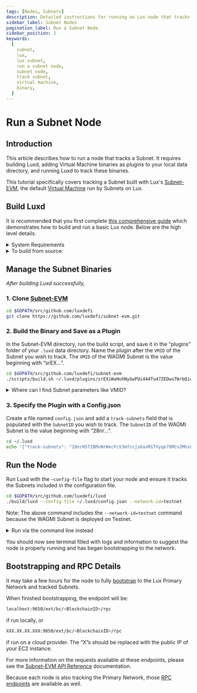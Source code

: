 ```yaml
---
tags: [Nodes, Subnets]
description: Detailed instructions for running an Lux node that tracks a Subnet.
sidebar_label: Subnet Nodes
pagination_label: Run a Subnet Node
sidebar_position: 2
keywords:
  [
    subnet,
    lux,
    lux subnet,
    run a subnet node,
    subnet node,
    track subnet,
    virtual machine,
    binary,
  ]
---
```


# Run a Subnet Node

## Introduction

This article describes how to run a node that tracks a Subnet. It requires building Luxd, adding
Virtual Machine binaries as plugins to your local data directory, and running Luxd to track these
binaries.

This tutorial specifically covers tracking a Subnet built with Lux's
[Subnet-EVM](https://github.com/luxdefi/subnet-evm), the default [Virtual Machine](/learn/lux/virtual-machines.md)
run by Subnets on Lux.

## Build Luxd

It is recommended that you first complete [this comprehensive guide](/nodes/run/node-manually.md)
which demonstrates how to build and run a basic Lux node. Below are the high level details.

<details>

<summary>System Requirements</summary>
<p>

- CPU: Equivalent of 8 AWS vCPU
- RAM: 16 GiB
- Storage: 1 TiB SSD
- OS: Ubuntu 20.04 or MacOS &gt;= 12

Note that as network usage increases, hardware requirements may
change.

</p></details>

<details>

<summary>To build from source:</summary>
<p>

1. Install [gcc](https://gcc.gnu.org/)
2. Install [go](https://go.dev/)

3. Set the [$GOPATH](https://github.com/golang/go/wiki/SettingGOPATH)

4. Create a directory in your `$GOPATH`

```bash
mkdir -p $GOPATH/src/github.com/luxdefi
```

<!-- markdownlint-disable MD029 -->

5. Clone Luxd

In the `$GOPATH`, clone [Luxd](https://github.com/luxdefi/luxd),
the consensus engine and node implementation that is the core of the Lux
Network.

```bash
cd $GOPATH/src/github.com/luxdefi
git clone https://github.com/luxdefi/luxd.git
```

6. Run the Build Script

From the `luxd` directory, run the build script

```bash
cd $GOPATH/src/github.com/luxdefi/luxd
./scripts/build.sh
```

</p>
</details>

## Manage the Subnet Binaries

_After building Luxd successfully,_

### 1. Clone [Subnet-EVM](https://github.com/luxdefi/subnet-evm)

```bash
cd $GOPATH/src/github.com/luxdefi
git clone https://github.com/luxdefi/subnet-evm.git
```

### 2. Build the Binary and Save as a Plugin

In the Subnet-EVM directory, run the build script, and save it in the “plugins” folder of your
`.luxd` data directory. Name the plugin after the `VMID` of the Subnet you wish to track.
The `VMID` of the WAGMI Subnet is the value beginning with “srEX...”.

```bash
cd $GOPATH/src/github.com/luxdefi/subnet-evm
./scripts/build.sh ~/.luxd/plugins/srEXiWaHuhNyGwPUi444Tu47ZEDwxTWrbQiuD7FmgSAQ6X7Dy
```

<details>

<summary>Where can I find Subnet parameters like VMID?</summary>
<p>
VMID, Subnet ID, ChainID, and all other parameters can be found in the "Chain Info" 
section of the Subnet Explorer.

- [Lux Mainnet](https://subnets.lux.network/c-chain)
- [Testnet](https://subnets-test.lux.network/wagmi)

</p>
</details>

### 3. Specify the Plugin with a Config.json

Create a file named `config.json` and add a `track-subnets` field that is populated with the
`SubnetID` you wish to track. The `SubnetID` of the WAGMI Subnet is the value beginning with
“28nr...”.

```bash
cd ~/.luxd
echo '{"track-subnets": "28nrH5T2BMvNrWecFcV3mfccjs6axM1TVyqe79MCv2Mhs8kxiY"}' > config.json
```

<!-- markdownlint-enable MD029 -->

## Run the Node

Run Luxd with the `—config-file` flag to start your node and ensure it tracks the Subnets
included in the configuration file.

```bash
cd $GOPATH/src/github.com/luxdefi/luxd
./build/luxd --config-file ~/.luxd/config.json --network-id=testnet
```

Note: The above command includes the `--network-id=testnet` command because the WAGMI Subnet is deployed
on Testnet.

<details>

<summary>Run via the command line instead</summary>
<p>

If you would prefer to track Subnets using a command line flag, you can instead use the `--track-subnets`
flag.

For example:

```bash
./build/luxd --track-subnets 28nrH5T2BMvNrWecFcV3mfccjs6axM1TVyqe79MCv2Mhs8kxiY --network-id=testnet
```

</p>
</details>

You should now see terminal filled with logs and information to suggest the node is properly running
and has began bootstrapping to the network.

## Bootstrapping and RPC Details

It may take a few hours for the node to fully [bootstrap](/nodes/run/node-manually.md#bootstrapping)
to the Lux Primary Network and tracked Subnets.

When finished bootstrapping, the endpoint will be:

```bash
localhost:9650/ext/bc/<BlockchainID>/rpc
```

if run locally, or

```bash
XXX.XX.XX.XXX:9650/ext/bc/<BlockchainID>/rpc
```

if run on a cloud provider. The “X”s should be replaced with the public
IP of your EC2 instance.

For more information on the requests available at these endpoints, please see the
[Subnet-EVM API Reference](/reference/subnet-evm/api.md) documentation.

Because each node is also tracking the Primary Network, those
[RPC endpoints](nodes/run/node-manually.md#rpc) are available as well.

